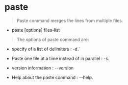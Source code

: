 # paste

> Paste command merges the lines from multiple files.

- paste [options] files-list

> The options of paste command are:

- specify of a list of delimiters : -d.`

- Paste one file at a time instead of in parallel : -s.

- version information : --version

- Help about the paste command : --help.
